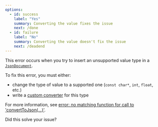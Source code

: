 ```yaml
---
options:
  - id: success
    label: "Yes"
    summary: Converting the value fixes the issue
    next: /done
  - id: failure
    label: "No"
    summary: Converting the value doesn't fix the issue
    next: /deadend
---
```


This error occurs when you try to insert an unsupported value type in a [`JsonDocument`](/v6/api/jsondocument/).

To fix this error, you must either:

* change the type of value to a supported one (`const char*`, `int`, `float`, etc.)
* write a [custom converter](/news/2021/05/04/version-6-18-0/) for this type

For more information, see [error: no matching function for call to 'convertToJson(...)'](/v6/error/no-matching-function-for-call-to-converttojson/).

Did this solve your issue?